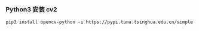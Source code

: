 

### Python3 安装 cv2

```
pip3 install opencv-python -i https://pypi.tuna.tsinghua.edu.cn/simple
```

